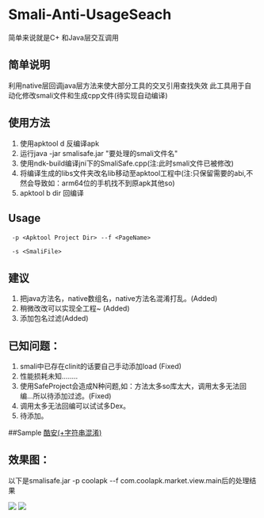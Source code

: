 ﻿# Smali-Anti-UsageSeach
简单来说就是C+ 和Java层交互调用

## 简单说明
利用native层回调java层方法来使大部分工具的交叉引用查找失效
此工具用于自动化修改smali文件和生成cpp文件(待实现自动编译)

## 使用方法
1. 使用apktool d 反编译apk
2. 运行java -jar smalisafe.jar "要处理的smali文件名"
3. 使用ndk-build编译jni下的SmaliSafe.cpp(注:此时smali文件已被修改)
4. 将编译生成的libs文件夹改名lib移动至apktool工程中(注:只保留需要的abi,不然会导致如：arm64位的手机找不到原apk其他so)
5. apktool b dir 回编译


## Usage
` -p <Apktool Project Dir>`
  `--f <PageName>`
  
` -s <SmaliFile>`


## 建议
1. 把java方法名，native数组名，native方法名混淆打乱。(Added)
2. 稍微改改可以实现全工程~ (Added)
3. 添加包名过滤(Added)
## 已知问题：
1. smali中已存在clinit的话要自己手动添加load (Fixed)
2. 性能损耗未知........
3. 使用SafeProject会造成N种问题,如：方法太多so库太大，调用太多无法回编...所以待添加过滤。(Fixed)
4. 调用太多无法回编可以试试多Dex。
4. 待添加。

##Sample
[酷安(+字符串混淆)](http://www.hoimk.com/usr/uploads/2017/03/2197925685.apk)


## 效果图：
以下是smalisafe.jar -p coolapk --f com.coolapk.market.view.main后的处理结果

![](http://i1.piimg.com/1949/038d71238bcb9a7b.png)
![](http://i1.piimg.com/1949/b3aa41ce2a187338.png)
